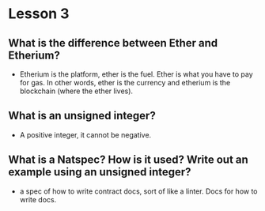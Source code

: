 
# Lesson 3

## What is the difference between Ether and Etherium? 

- Etherium is the platform, ether is the fuel. Ether is what you have to pay for gas. In other words, ether is the currency and etherium is the blockchain (where the ether lives). 

## What is an unsigned integer?

- A positive integer, it cannot be negative. 

## What is a Natspec? How is it used? Write out an example using an unsigned integer? 

- a spec of how to write contract docs, sort of like a linter. Docs for how to write docs.


